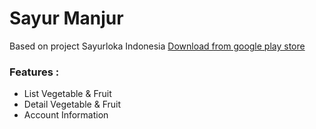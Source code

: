 # Sayur Manjur

Based on project Sayurloka Indonesia [Download from google play store](https://play.google.com/store/apps/details?id=com.sayurloka.global)

### Features :
- List Vegetable & Fruit
- Detail Vegetable & Fruit
- Account Information